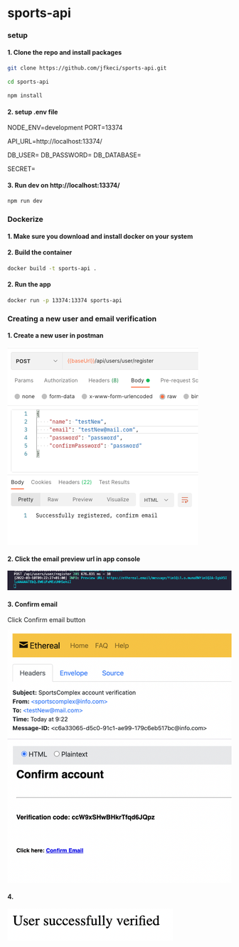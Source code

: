 # sports-api

### setup

#### 1. Clone the repo and install packages
```bash
git clone https://github.com/jfkeci/sports-api.git
```

```bash
cd sports-api
```

```bash
npm install
```



#### 2. setup .env file

NODE_ENV=development
PORT=13374

API_URL=http://localhost:13374/

DB_USER=
DB_PASSWORD=
DB_DATABASE=

SECRET=

#### 3. Run dev on http://localhost:13374/
```bash
npm run dev
```




### Dockerize


#### 1. Make sure you download and install docker on your system


#### 2. Build the container
```bash
docker build -t sports-api .
```


#### 2. Run the app
```bash
docker run -p 13374:13374 sports-api
```



### Creating a new user and email verification

#### 1. Create a new user in postman
 ![Create a new user in postman](/assets/create-new-user.png)

#### 2. Click the email preview url in app console
 ![Email preview](/assets/email-verification-preview.png)

#### 3. Confirm email

Click Confirm email button

 ![Example email](/assets/example-email.png)

#### 4.
 ![User is verified](/assets/user-verified.png)
